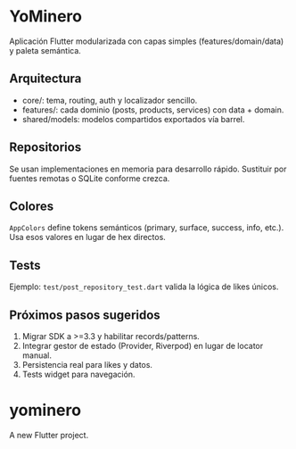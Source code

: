 # YoMinero

Aplicación Flutter modularizada con capas simples (features/domain/data) y paleta semántica.

## Arquitectura
- core/: tema, routing, auth y localizador sencillo.
- features/: cada dominio (posts, products, services) con data + domain.
- shared/models: modelos compartidos exportados vía barrel.

## Repositorios
Se usan implementaciones en memoria para desarrollo rápido. Sustituir por fuentes remotas o SQLite conforme crezca.

## Colores
`AppColors` define tokens semánticos (primary, surface, success, info, etc.). Usa esos valores en lugar de hex directos.

## Tests
Ejemplo: `test/post_repository_test.dart` valida la lógica de likes únicos.

## Próximos pasos sugeridos
1. Migrar SDK a >=3.3 y habilitar records/patterns.
2. Integrar gestor de estado (Provider, Riverpod) en lugar de locator manual.
3. Persistencia real para likes y datos.
4. Tests widget para navegación.
# yominero

A new Flutter project.
